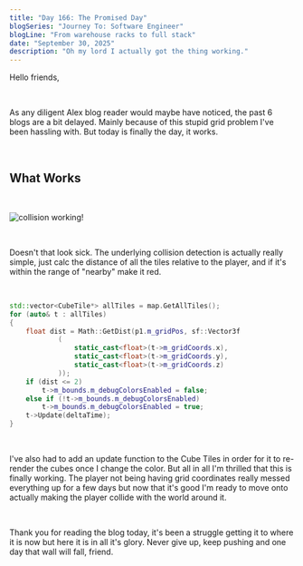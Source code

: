 ```yaml
---
title: "Day 166: The Promised Day"
blogSeries: "Journey To: Software Engineer"
blogLine: "From warehouse racks to full stack"
date: "September 30, 2025"
description: "Oh my lord I actually got the thing working."
---
```


Hello friends,

<br>

As any diligent Alex blog reader would maybe have noticed, the past 6 blogs are a bit delayed. Mainly because of this stupid grid problem I've been hassling with. But today is finally the day, it works.

<br>

## What Works

<br>

![collision working!](/images/blog-images/day166-collision.gif)

<br>

Doesn't that look sick. The underlying collision detection is actually really simple, just calc the distance of all the tiles relative to the player, and if it's within the range of "nearby" make it red.

<br>

```cpp
std::vector<CubeTile*> allTiles = map.GetAllTiles();
for (auto& t : allTiles)
{
    float dist = Math::GetDist(p1.m_gridPos, sf::Vector3f
            (
                static_cast<float>(t->m_gridCoords.x),
                static_cast<float>(t->m_gridCoords.y),
                static_cast<float>(t->m_gridCoords.z)
            ));
    if (dist <= 2)
        t->m_bounds.m_debugColorsEnabled = false;
    else if (!t->m_bounds.m_debugColorsEnabled)
        t->m_bounds.m_debugColorsEnabled = true;
    t->Update(deltaTime);
}
```

<br>

I've also had to add an update function to the Cube Tiles in order for it to re-render the cubes once I change the color. But all in all I'm thrilled that this is finally working. The player not being having grid coordinates really messed everything up for a few days but now that it's good I'm ready to move onto actually making the player collide with the world around it. 

<br>

Thank you for reading the blog today, it's been a struggle getting it to where it is now but here it is in all it's glory. Never give up, keep pushing and one day that wall will fall, friend.
